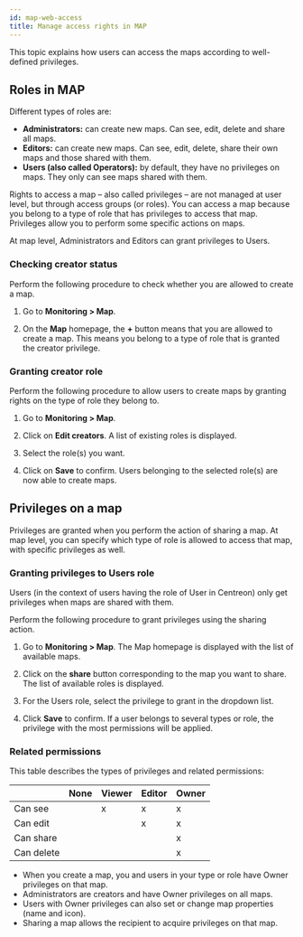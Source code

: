 ```yaml
---
id: map-web-access
title: Manage access rights in MAP
---
```


This topic explains how users can access the maps according to well-defined privileges.

## Roles in MAP

Different types of roles are:

- **Administrators:** can create new maps. Can see, edit, delete and share all maps.
- **Editors:** can create new maps. Can see, edit, delete, share their own maps and those shared with them.
- **Users (also called Operators):** by default, they have no privileges on maps. They only can see maps shared with them.

Rights to access a map – also called privileges – are not managed at user level, but through access groups (or roles). You can access a map because you belong to a type of role that has privileges to access that map. Privileges allow you to perform some specific actions on maps.

At map level, Administrators and Editors can grant privileges to Users.
 
### Checking creator status

Perform the following procedure to check whether you are allowed to create a map.

1. Go to **Monitoring > Map**.

2. On the **Map** homepage, the **+** button means that you are allowed to create a map. This means you belong to a type of role that is granted the creator privilege.

### Granting creator role

Perform the following procedure to allow users to create maps by granting rights on the type of role they belong to.

1. Go to **Monitoring > Map**.

2. Click on **Edit creators**.
A list of existing roles is displayed.

3. Select the role(s) you want.

4. Click on **Save** to confirm.
Users belonging to the selected role(s) are now able to create maps.
 
## Privileges on a map

Privileges are granted when you perform the action of sharing a map. At map level, you can specify which type of role is allowed to access that map, with specific privileges as well. 

### Granting privileges to Users role

Users (in the context of users having the role of User in Centreon) only get privileges when maps are shared with them.

Perform the following procedure to grant privileges using the sharing action.

1. Go to **Monitoring > Map**.
The Map homepage is displayed with the list of available maps.

2. Click on the **share** button corresponding to the map you want to share.
The list of available roles is displayed.

3. For the Users role, select the privilege to grant in the dropdown list.

4. Click **Save** to confirm.
If a user belongs to several types or role, the privilege with the most permissions will be applied.

### Related permissions

This table describes the types of privileges and related permissions:

|            | None | Viewer | Editor | Owner |
|------------|------|--------|--------|-------|
| Can see    |      |   x    |    x   |   x   | 
| Can edit   |      |        |    x   |   x   |
| Can share  |      |        |        |   x   |
| Can delete |      |        |        |   x   |

- When you create a map, you and users in your type or role have Owner privileges on that map.
- Administrators are creators and have Owner privileges on all maps.
- Users with Owner privileges can also set or change map properties (name and icon).
- Sharing a map allows the recipient to acquire privileges on that map.
